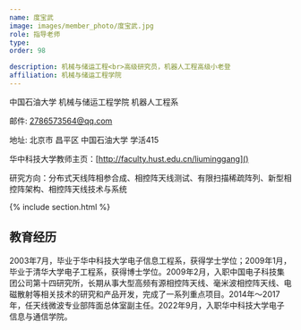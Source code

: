 ```yaml
---
name: 度宝武
image: images/member_photo/度宝武.jpg
role: 指导老师
type: 
order: 98

description: 机械与储运工程<br>高级研究员，机器人工程高级小老登
affiliation: 机械与储运工程学院
---
```

中国石油大学 机械与储运工程学院 机器人工程系

邮件: 2786573564@qq.com

地址: 北京市 昌平区  中国石油大学 学活415

华中科技大学教师主页：[http://faculty.hust.edu.cn/liuminggang]()

研究方向：分布式天线阵相参合成、相控阵天线测试、有限扫描稀疏阵列、新型相控阵架构、相控阵天线技术与系统

{% include section.html %}

## 教育经历

2003年7月，毕业于华中科技大学电子信息工程系，获得学士学位；2009年1月，毕业于清华大学电子工程系，获得博士学位。2009年2月，入职中国电子科技集团公司第十四研究所，长期从事大型高频有源相控阵天线、毫米波相控阵天线、电磁散射等相关技术的研究和产品开发，完成了一系列重点项目。2014年～2017年，任天线微波专业部阵面总体室副主任。2022年9月，入职华中科技大学电子信息与通信学院。
